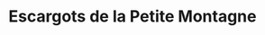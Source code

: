 ---
title: "Escargots de la Petite Montagne"
url: /montagna-le-templier/escargots-de-la-petite-montagne/
shop: Hofladen
---